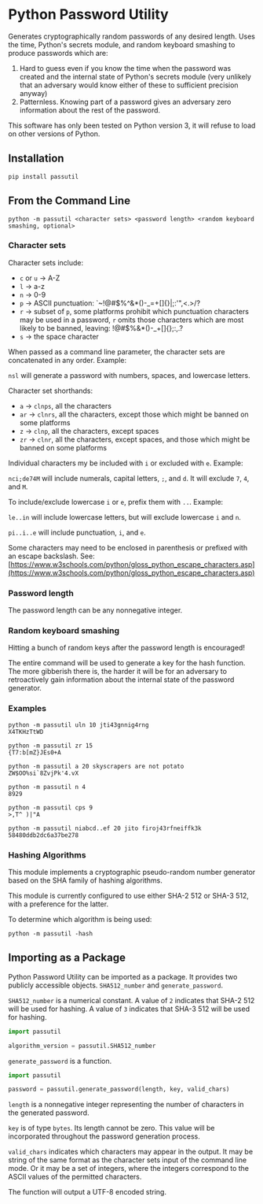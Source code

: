 # Python Password Utility

Generates cryptographically random passwords of any desired length.
Uses the time, Python's secrets module, and random keyboard smashing
to produce passwords which are:

1. Hard to guess even if you know the time when the password was created
and the internal state of Python's secrets module (very unlikely that an
adversary would know either of these to sufficient precision anyway)
2. Patternless. Knowing part of a password gives an adversary zero
information about the rest of the password.

This software has only been tested on Python version 3,
it will refuse to load on other versions of Python.

## Installation

```
pip install passutil
```

## From the Command Line

```
python -m passutil <character sets> <password length> <random keyboard smashing, optional>
```

### Character sets

Character sets include:
- `c` or `u` -> A-Z
- `l` -> a-z
- `n` -> 0-9
- `p` -> ASCII punctuation: `~!@#$%^&*()-_=+[]{}\|;:'",<.>/?
- `r` -> subset of `p`, some platforms prohibit which punctuation
characters may be used in a password, `r` omits those characters
which are most likely to be banned, leaving: !@#$%&*()-_+[]{};:,.?
- `s` -> the space character

When passed as a command line parameter, the character sets
are concatenated in any order. Example:

`nsl` will generate a password with numbers, spaces, and lowercase letters.

Character set shorthands:
- `a` -> `clnps`, all the characters
- `ar` -> `clnrs`, all the characters, except those which might be banned on some platforms
- `z` -> `clnp`, all the characters, except spaces
- `zr` -> `clnr`, all the characters, except spaces, and those which might be banned on some platforms

Individual characters my be included with `i` or excluded with `e`. Example:

`nci;de74M` will include numerals, capital letters, `;`, and `d`. It will exclude `7`, `4`, and `M`.

To include/exclude lowercase `i` or `e`, prefix them with `..`. Example:

`le..in` will include lowercase letters, but will exclude lowercase `i` and `n`.

`pi..i..e` will include punctuation, `i`, and `e`.

Some characters may need to be enclosed in parenthesis or prefixed with an escape backslash.
See: [https://www.w3schools.com/python/gloss_python_escape_characters.asp](https://www.w3schools.com/python/gloss_python_escape_characters.asp)

### Password length

The password length can be any nonnegative integer.

### Random keyboard smashing

Hitting a bunch of random keys after the password length is encouraged!

The entire command will be used to generate a key for the hash function.
The more gibberish there is, the harder it will be for an
adversary to retroactively gain information about the
internal state of the password generator.

### Examples

```
python -m passutil uln 10 jti43gnnig4rng
X4TKHzTtWD
```

```
python -m passutil zr 15
{T7:b[mZ}JEs0+A
```

```
python -m passutil a 20 skyscrapers are not potato
ZW$OO%si`8ZvjPk'4.vX
```

```
python -m passutil n 4
8929
```

```
python -m passutil cps 9
>,T^ )|"A
```

```
python -m passutil niabcd..ef 20 jito firoj43rfneiffk3k
58480ddb2dc6a37be278
```

### Hashing Algorithms

This module implements a cryptographic pseudo-random
number generator based on
the SHA family of hashing algorithms.

This module is currently configured to use either
SHA-2 512 or SHA-3 512, with a preference for the latter.

To determine which algorithm is being used:
```
python -m passutil -hash
```

## Importing as a Package

Python Password Utility can be imported as a package.
It provides two publicly accessible objects.
`SHA512_number` and `generate_password`.

`SHA512_number` is a numerical constant.
A value of `2` indicates that SHA-2 512 will be used for hashing.
A value of `3` indicates that SHA-3 512 will be used for hashing.

```python
import passutil

algorithm_version = passutil.SHA512_number
```

`generate_password` is a function.

```python
import passutil

password = passutil.generate_password(length, key, valid_chars)
```

`length` is a nonnegative integer representing the number of characters in the generated password.

`key` is of type `bytes`. Its length cannot be zero. This value will be incorporated
throughout the password generation process.

`valid_chars` indicates which characters may appear in the output. It may be string of the same
format as the character sets input of the command line mode. Or it may be a set of integers,
where the integers correspond to the ASCII values of the permitted characters.

The function will output a UTF-8 encoded string.